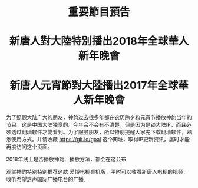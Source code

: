 <h1 align="center"><b>重要節目預告</b></h1>
<h1 align="center"><b>新唐人對大陸特別播出2018年全球華人新年晚會</b></h1>
<h1 align="center"><b>新唐人元宵節對大陸播出2017年全球華人新年晚會</b></h1>


为了照顾大陆广大的朋友，神韵过去很多年都在农历除夕和元宵节播放神韵当年的节目，这是中国大陆独享的。今年会不会有不清楚，但是因为是锁大陆IP，而且必须透过翻墙软件才能看到。为了服务朋友，所以特别提醒大家先下载翻墙软件，熟悉使用方式。并请收藏 https://git.io/goal 这个网址，取得IP更新资讯，届时才能再度访问这个页面。

2018年线上是否播放神韵、播放方法，都会在这公布


观赏神韵特别特别推荐这款 爱博电视桌机版，平时可以收看新唐人电视的视频，收听希望之声国际广播电台的广播。
